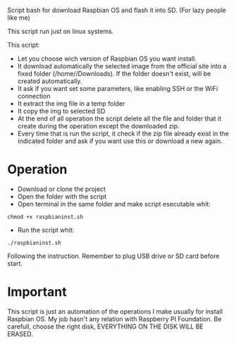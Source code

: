 Script bash for download Raspbian OS and flash it into SD. (For lazy people like me)

This script run just on linux systems.

This script:
- Let you choose wich version of Raspbian OS you want install.
- It download automatically the selected image from the official site into a fixed folder (/home/<user>/Downloads). If the folder doesn't exist, will be created automatically.
- It ask if you want set some parameters, like enabling SSH or the WiFi connection
- It extract the img file in a temp folder
- It copy the img to selected SD
- At the end of all operation the script delete all the file and folder that it create during the operation except the downloaded zip.
- Every time that is run the script, it check if the zip file already exist in the indicated folder and ask if you want use this or download a new again.
# Operation
- Download or clone the project
- Open the folder with the script
- Open terminal in the same folder and make script esecutable whit:
```
chmod +x raspbianinst.sh
```
- Run the script whit:
```
./raspbianinst.sh
```
Following the instruction.
Remember to plug USB drive or SD card before start.

# Important
This script is just an automation of the operations I make usually for install Raspbian OS. My job hasn't any relation with Raspberry PI Foundation.
Be carefull, choose the right disk, EVERYTHING ON THE DISK WILL BE ERASED.